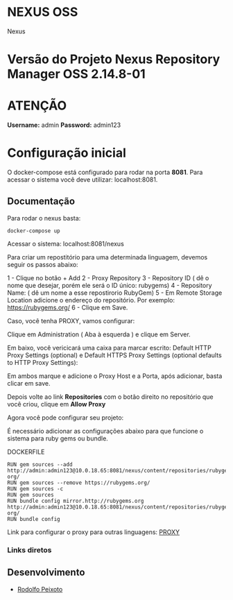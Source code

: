 # NEXUS OSS

Nexus

Versão do Projeto Nexus Repository Manager OSS 2.14.8-01
=========================================================

ATENÇÃO
================================

**Username:** admin
**Password:** admin123


Configuração inicial
================================

O docker-compose está configurado para rodar na porta **8081**. Para acessar o sistema você deve utilizar:
localhost:8081.

Documentação
----------------------

Para rodar o nexus basta:

```
docker-compose up
```

Acessar o sistema: localhost:8081/nexus


Para criar um repostitório para uma determinada linguagem, devemos seguir os passos abaixo:

1 - Clique no botão + Add
2 - Proxy Repository
3 - Repository ID ( dê o nome que desejar, porém ele será o ID único: rubygems)
4 - Repository Name: ( dê um nome a esse repostirorio RubyGem)
5 - Em Remote Storage Location adicione o endereço do repositório. Por exemplo: https://rubygems.org/
6 - Clique em Save.

Caso, você tenha PROXY, vamos configurar:

Clique em Administration ( Aba à esquerda ) e clique em Server.

Em baixo, você vericicará uma caixa para marcar escrito: Default HTTP Proxy Settings (optional) e Default HTTPS Proxy Settings (optional defaults to HTTP Proxy Settings):

Em ambos marque e adicione o Proxy Host e a Porta, após adicionar, basta clicar em save.

Depois volte ao link **Repositories** com o botão direito no repositório que você criou, clique em **Allow Proxy**


Agora você pode configurar seu projeto:

É necessário adicionar as configurações abaixo para que funcione o sistema para ruby gems ou bundle.

DOCKERFILE

```
RUN gem sources --add http://admin:admin123@10.0.18.65:8081/nexus/content/repositories/rubygems-org/
RUN gem sources --remove https://rubygems.org/
RUN gem sources -c
RUN gem sources
RUN bundle config mirror.http://rubygems.org http://admin:admin123@10.0.18.65:8081/nexus/content/repositories/rubygems-org/
RUN bundle config
```

Link para configurar o proxy para outras linguagens:
[PROXY](https://books.sonatype.com/mcookbook/reference/repoman-sect-proxy-repo.html)

### Links diretos

Desenvolvimento
---------------------
-   [Rodolfo Peixoto](http://www.rodolfopeixoto.com.br)
